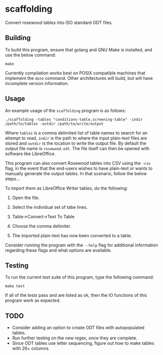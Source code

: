 # scaffolding

Convert rosewood tables into ISO standard ODT files.

## Building

To build this program, ensure that golang and GNU Make is installed, and
use the below command:

`make`

Currently compilation works best on POSIX compatible machines that implement
the `date` command. Other architectures will build, but will have incomplete
version information.

## Usage

An example usage of the `scaffolding` program is as follows:

```
./scaffolding -tables "conditions-table,screening-table" -indir /path/to/tables -outdir /path/to/write/output
```

Where `tables` is a comma delimited list of table names to search for an
attempt to read, `indir` is the path to where the input plain-text files
are stored and `outdir` is the location to write the output file. By default
the output file name is `rosewood.odt`. The file itself can then be opened
with software like LibreOffice.

This program can also convert Rosewood tables into CSV using the `-csv` flag,
in the event that the end-users wishes to have plain-text or wants to manually
generate the output tables. In that scenario, follow the below steps...

To import them as LibreOffice Writer tables, do the following:

1) Open the file.

2) Select the individual set of tabe lines.

3) Table->Convert->Text To Table

4) Choose the comma delimiter.

5) The imported plain-text has now been converted to a table.

Consider running the program with the `--help` flag for additional
information regarding these flags and what options are available.

## Testing

To run the current test suite of this program, type the following command:

`make test`

If all of the tests pass and are listed as ok, then the IO functions of this
program work as expected.

## TODO

* Consider adding an option to create ODT files with autopopulated tables.
* Run further testing on the new regex, once they are complete.
* Since ODT tables use letter sequencing, figure out how to make tables with 26+ columns.
